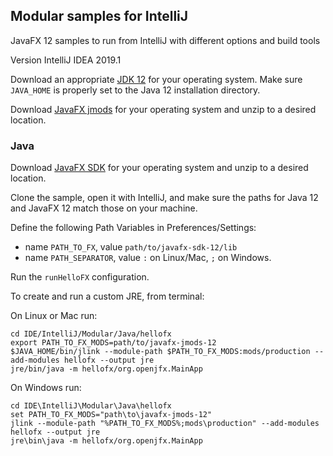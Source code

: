 ## Modular samples for IntelliJ

JavaFX 12 samples to run from IntelliJ with different options and build tools

Version IntelliJ IDEA 2019.1

Download an appropriate [JDK 12](https://jdk.java.net/12/) for your operating system. Make sure `JAVA_HOME` 
is properly set to the Java 12 installation directory. 

Download [JavaFX jmods](https://gluonhq.com/products/javafx/) for your operating 
system and unzip to a desired location.

### Java

Download [JavaFX SDK](https://gluonhq.com/products/javafx/) for your operating 
system and unzip to a desired location.

Clone the sample, open it with IntelliJ, and make sure the paths for Java 12 and 
JavaFX 12 match those on your machine.

Define the following Path Variables in Preferences/Settings: 
 - name `PATH_TO_FX`, value `path/to/javafx-sdk-12/lib`
 - name `PATH_SEPARATOR`, value `:` on Linux/Mac, `;` on Windows.

Run the `runHelloFX` configuration.

To create and run a custom JRE, from terminal:

On Linux or Mac run:

    cd IDE/IntelliJ/Modular/Java/hellofx
    export PATH_TO_FX_MODS=path/to/javafx-jmods-12
    $JAVA_HOME/bin/jlink --module-path $PATH_TO_FX_MODS:mods/production --add-modules hellofx --output jre
    jre/bin/java -m hellofx/org.openjfx.MainApp

On Windows run:

    cd IDE\IntelliJ\Modular\Java\hellofx
    set PATH_TO_FX_MODS="path\to\javafx-jmods-12"
    jlink --module-path "%PATH_TO_FX_MODS%;mods\production" --add-modules hellofx --output jre
    jre\bin\java -m hellofx/org.openjfx.MainApp